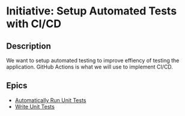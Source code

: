 # Initiative: Setup Automated Tests with CI/CD

## Description
We want to setup automated testing to improve effiency of testing the application. GitHub Actions is what we will use to implement 
CI/CD.

## Epics
* [Automatically Run Unit Tests](epic_1/epic_automate_unit_tests.md) 
* [Write Unit Tests](epic_2/epic_unit_tests.md)